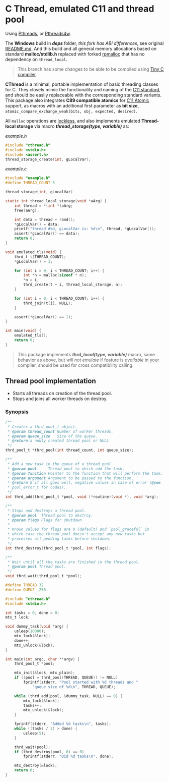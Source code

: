 
# C Thread, emulated C11 and thread pool

Using [Pthreads](https://en.wikipedia.org/wiki/Pthreads), or [Pthreads4w](http://sourceforge.net/projects/pthreads4w/).

The **Windows** build in **_deps_** folder, _this fork has ABI differences,_ see original [README.md](https://github.com/GerHobbelt/pthread-win32/blob/master/README.md). And this build and all general memory allocations based on standard **malloc/stdlib.h** replaced with forked [rpmalloc](https://github.com/zelang-dev/rpmalloc) that has no dependency on `thread_local`.

> This branch has some changes to be able to be compiled using [Tiny C compiler](https://github.com/zelang-dev/tinycc).

**CThread** is a minimal, portable implementation of basic threading classes for C. They closely mimic the functionality and naming of the [C11 standard](https://en.cppreference.com/w/c/thread), and should be easily replaceable with the corresponding standard variants. This package also integrates **C89 compatible atomics** for [C11 Atomic](https://en.cppreference.com/w/c/atomic) support, as macros with an additional first parameter as **bit size**, `atomic_compare_exchange_weak(bits, obj, expected, desired)`.

All `malloc` operations are [lockless](https://preshing.com/20120612/an-introduction-to-lock-free-programming/), and also implements emulated **Thread-local storage** via macro ***thread_storage(type, variable)*** as:

_example.h_
```h
#include "cthread.h"
#include <stdio.h>
#include <assert.h>
thread_storage_create(int, gLocalVar);
```
_example.c_
```c
#include "example.h"
#define THREAD_COUNT 5

thread_storage(int, gLocalVar)

static int thread_local_storage(void *aArg) {
    int thread = *(int *)aArg;
    free(aArg);

    int data = thread + rand();
    *gLocalVar() = data;
    printf("thread #%d, gLocalVar is: %d\n", thread, *gLocalVar());
    assert(*gLocalVar() == data);
    return 0;
}

void emulated_tls(void) {
    thrd_t t[THREAD_COUNT];
    *gLocalVar() = 1;

    for (int i = 0; i < THREAD_COUNT; i++) {
        int *n = malloc(sizeof * n);
        *n = i;
        thrd_create(t + i, thread_local_storage, n);
    }

    for (int i = 0; i < THREAD_COUNT; i++) {
        thrd_join(t[i], NULL);
    }

    assert(*gLocalVar() == 1);
}

int main(void) {
    emulated_tls();
    return 0;
}
```
> This package implements ***thrd_local(type, variable)*** macro, same behavior as above, but
> _will not emulate_ if feature is _available_ in your compiler, should be used for cross compatibility calling.

## Thread pool implementation

 * Starts all threads on creation of the thread pool.
 * Stops and joins all worker threads on destroy.

### Synopsis
```c
/**
 * Creates a thrd_pool_t object.
 * @param thread_count Number of worker threads.
 * @param queue_size   Size of the queue.
 * @return a newly created thread pool or NULL
 */
thrd_pool_t *thrd_pool(int thread_count, int queue_size);

/**
 * Add a new task in the queue of a thread pool
 * @param pool     Thread pool to which add the task.
 * @param function Pointer to the function that will perform the task.
 * @param argument Argument to be passed to the function.
 * @return 0 if all goes well, negative values in case of error (@see
 * pool_error_t for codes).
 */
int thrd_add(thrd_pool_t *pool, void (*routine)(void *), void *arg);

/**
 * Stops and destroys a thread pool.
 * @param pool  Thread pool to destroy.
 * @param flags Flags for shutdown
 *
 * Known values for flags are 0 (default) and `pool_graceful` in
 * which case the thread pool doesn't accept any new tasks but
 * processes all pending tasks before shutdown.
 */
int thrd_destroy(thrd_pool_t *pool, int flags);

/**
 * Wait until all the tasks are finished in the thread pool.
 * @param pool Thread pool.
 */
void thrd_wait(thrd_pool_t *pool);
```

```c
#define THREAD 32
#define QUEUE  256

#include "cthread.h"
#include <stdio.h>

int tasks = 0, done = 0;
mtx_t lock;

void dummy_task(void *arg) {
    usleep(10000);
    mtx_lock(&lock);
    done++;
    mtx_unlock(&lock);
}

int main(int argc, char **argv) {
    thrd_pool_t *pool;

    mtx_init(&lock, mtx_plain);
    if ((pool = thrd_pool(THREAD, QUEUE)) != NULL)
        fprintf(stderr, "Pool started with %d threads and "
            "queue size of %d\n", THREAD, QUEUE);

    while (thrd_add(pool, &dummy_task, NULL) == 0) {
        mtx_lock(&lock);
        tasks++;
        mtx_unlock(&lock);
    }

    fprintf(stderr, "Added %d tasks\n", tasks);
    while ((tasks / 2) > done) {
        usleep(5);
    }

    thrd_wait(pool);
    if (thrd_destroy(pool, 0) == 0)
        fprintf(stderr, "Did %d tasks\n", done);

    mtx_destroy(&lock);
    return 0;
}
```
